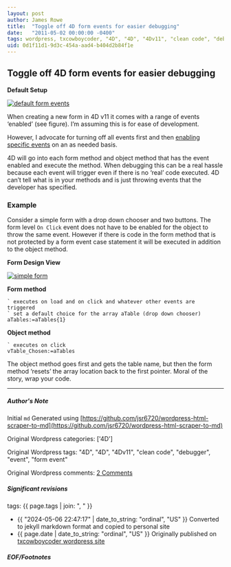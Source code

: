 ```yaml
---
layout: post
author: James Rowe
title:  "Toggle off 4D form events for easier debugging"
date:   "2011-05-02 00:00:00 -0400"
tags: wordpress, txcowboycoder, "4D", "4D", "4Dv11", "clean code", "debugger", "event", "form event"
uid: 0d1f11d1-9d3c-454a-aad4-b404d2b84f1e
---
```



## Toggle off 4D form events for easier debugging


**Default Setup**  

[![default form events](https://txcowboycoder.files.wordpress.com/2011/04/default_form_events.png?w=153&h=300 "default_form_events")](http://txcowboycoder.files.wordpress.com/2011/04/default_form_events.png)


When creating a new form in 4D v11 it comes with a range of events ‘enabled’ (see figure). I’m assuming this is for ease of development.


However, I advocate for turning off all events first and then [enabling specific events](http://txcowboycoder.wordpress.com/2011/04/03/encapsulate-formobject-methods-with-form-event-case-statements/ "Encapsulate form/object methods with form event case statements") on an as needed basis.


4D will go into each form method and object method that has the event enabled and execute the method. When debugging this can be a real hassle because each event will trigger even if there is no ‘real’ code executed. 4D can’t tell what is in your methods and is just throwing events that the developer has specified.


### Example


Consider a simple form with a drop down chooser and two buttons. The form level `On Click` event does not have to be enabled for the object to throw the same event. However if there is code in the form method that is not protected by a form event case statement it will be executed in addition to the object method.


**Form Design View**


[![simple form](https://txcowboycoder.files.wordpress.com/2011/04/simple_form.png?w=300&h=219 "simple_form")](http://txcowboycoder.files.wordpress.com/2011/04/simple_form.png)


**Form method**



```
` executes on load and on click and whatever other events are triggered
` set a default choice for the array aTable (drop down chooser)
aTables:=aTables{1}

```

**Object method**



```
` executes on click
vTable_Chosen:=aTables

```

The object method goes first and gets the table name, but then the form method ‘resets’ the array location back to the first pointer. Moral of the story, wrap your code.




---

##### Author's Note

Initial `md` Generated using [https://github.com/jsr6720/wordpress-html-scraper-to-md](https://github.com/jsr6720/wordpress-html-scraper-to-md)

Original Wordpress categories: ['4D']

Original Wordpress tags: "4D", "4D", "4Dv11", "clean code", "debugger", "event", "form event"

Original Wordpress comments: <a href="https://txcowboycoder.wordpress.com/2011/05/02/toggle-off-4d-form-events-for-easier-debugging/#comments">2 Comments</a>

##### Significant revisions

tags: {{ page.tags | join: ", " }} <!-- todo move this somewhere -->

- {{ "2024-05-06 22:47:17" | date_to_string: "ordinal", "US" }} Converted to jekyll markdown format and copied to personal site
- {{ page.date | date_to_string: "ordinal", "US" }} Originally published on [txcowboycoder wordpress site](https://txcowboycoder.wordpress.com/2011/05/02/toggle-off-4d-form-events-for-easier-debugging/)

##### EOF/Footnotes

